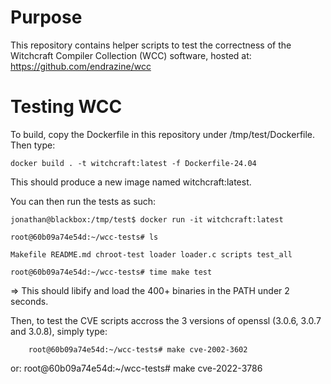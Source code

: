 # Purpose

This repository contains helper scripts to test the correctness of the Witchcraft Compiler Collection (WCC) software, hosted at: https://github.com/endrazine/wcc

# Testing WCC

To build, copy the Dockerfile in this repository under /tmp/test/Dockerfile. Then type:

	docker build . -t witchcraft:latest -f Dockerfile-24.04

This should produce a new image named witchcraft:latest.

You can then run the tests as such:

	jonathan@blackbox:/tmp/test$ docker run -it witchcraft:latest

	root@60b09a74e54d:~/wcc-tests# ls

	Makefile README.md chroot-test loader loader.c scripts test_all

	root@60b09a74e54d:~/wcc-tests# time make test

=> This should libify and load the 400+ binaries in the PATH under 2 seconds.

Then, to test the CVE scripts accross the 3 versions of openssl (3.0.6, 3.0.7 and 3.0.8), simply type: 

        root@60b09a74e54d:~/wcc-tests# make cve-2002-3602
or:
        root@60b09a74e54d:~/wcc-tests# make cve-2022-3786



